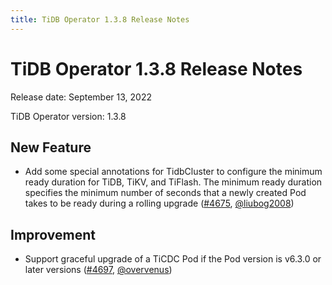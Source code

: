 ```yaml
---
title: TiDB Operator 1.3.8 Release Notes
---
```


# TiDB Operator 1.3.8 Release Notes

Release date: September 13, 2022

TiDB Operator version: 1.3.8

## New Feature

- Add some special annotations for TidbCluster to configure the minimum ready duration for TiDB, TiKV, and TiFlash. The minimum ready duration specifies the minimum number of seconds that a newly created Pod takes to be ready during a rolling upgrade ([#4675](https://github.com/pingcap/tidb-operator/pull/4675), [@liubog2008](https://github.com/liubog2008))

## Improvement

- Support graceful upgrade of a TiCDC Pod if the Pod version is v6.3.0 or later versions ([#4697](https://github.com/pingcap/tidb-operator/pull/4697), [@overvenus](https://github.com/overvenus))
